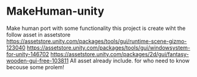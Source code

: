# MakeHuman-unity
Make human port with some functionality
this project is create wiht the follow asset in assetstore 
https://assetstore.unity.com/packages/tools/gui/runtime-scene-gizmo-123040
https://assetstore.unity.com/packages/tools/gui/windowsystem-for-unity-146702
https://assetstore.unity.com/packages/2d/gui/fantasy-wooden-gui-free-103811
All asset already include.
for who need to know becouse some prolem!
